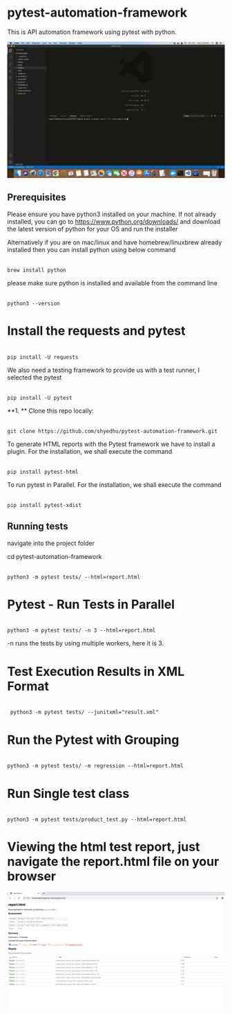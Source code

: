 # pytest-automation-framework
This is API automation framework using pytest with python.
  
![](https://github.com/shyedhu/images/blob/main/pytest.gif)

## Prerequisites

Please ensure you have python3 installed on your machine. If not already installed, you can go to https://www.python.org/downloads/ and download the latest version of python for your OS and run the installer

Alternatively if you are on mac/linux and have homebrew/linuxbrew already installed then you can install python using below command

```console

brew install python

```

please make sure python is installed and available from the command line

```console

python3 --version

```

# Install the requests and pytest 

```console

pip install -U requests

```

We also need a testing framework to provide us with a test runner, I selected the pytest

```console

pip install -U pytest

```


**1. ** Clone this repo locally:
```console

git clone https://github.com/shyedhu/pytest-automation-framework.git

```

To generate HTML reports with the Pytest framework we have to install a plugin. For the installation, we shall execute the command

```console

pip install pytest-html

```

To run pytest in Parallel. For the installation, we shall execute the command

```console

pip install pytest-xdist

```

## Running tests

navigate into the project folder

cd pytest-automation-framework

```console

python3 -m pytest tests/ --html=report.html

```

# Pytest - Run Tests in Parallel


```console

python3 -m pytest tests/ -n 3 --html=report.html

```
-n <num> runs the tests by using multiple workers, here it is 3.


# Test Execution Results in XML Format

```console

 python3 -m pytest tests/ --junitxml="result.xml"

```

# Run the Pytest with Grouping 

```console

python3 -m pytest tests/ -m regression --html=report.html

```

# Run Single test class

```console

python3 -m pytest tests/product_test.py --html=report.html

```

# Viewing the html test report, just navigate the report.html file on your browser

![](https://github.com/shyedhu/images/blob/main/pytest-report-html.png)
